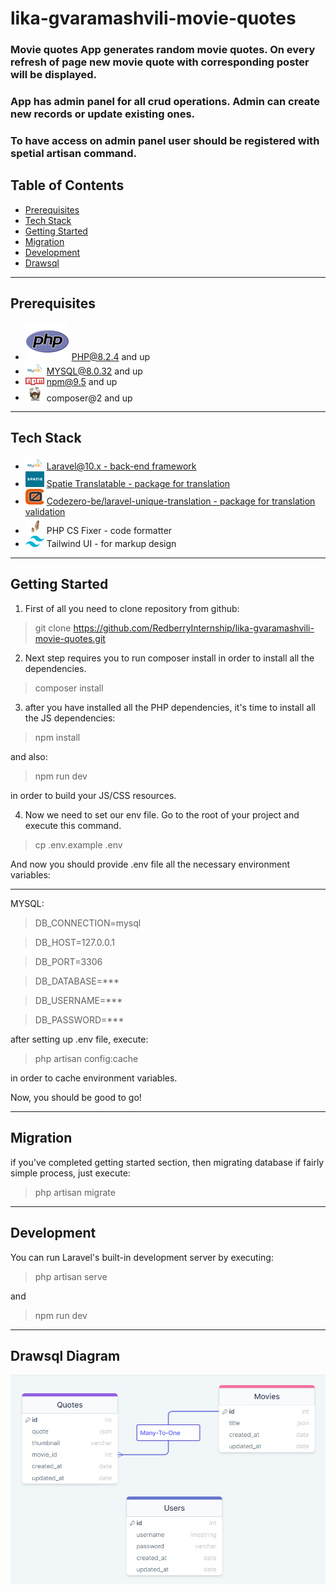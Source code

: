 # lika-gvaramashvili-movie-quotes

### Movie quotes App generates random movie quotes. On every refresh of page new movie quote with corresponding poster will be displayed.

### App has admin panel for all crud operations. Admin can create new records or update existing ones.

### To have access on admin panel user should be registered with spetial artisan command.

## Table of Contents

-   <a href="#prerequisites">Prerequisites</a>
-   <a  href="#tech-stack">Tech Stack</a>
-   <a  href="#getting-started">Getting Started</a>
-   <a  href="#migration">Migration</a>
-   <a  href="#development">Development</a>
-   <a  href="#drawsql-diagram">Drawsql</a>

---

## Prerequisites

-   <img src="readme/assets/php.svg"> PHP@8.2.4 and up
-   <img width="30" src="readme/assets/mysql.png"> MYSQL@8.0.32 and up
-   <img width="30" src="readme/assets/npm.png"> npm@9.5 and up
-   <img width="30" src="readme/assets/composer.png"> composer@2 and up

---

## Tech Stack

-   <img width="30" src="readme/assets/mysql.png">
    <a target="_blank" href="https://laravel.com/docs/10.x/installation">
    Laravel@10.x - back-end framework
    </a>

-   <img width="30" height="25" src="readme/assets/spatie.png">
      <a target="_blank" href="https://github.com/spatie/laravel-translatable">
      Spatie Translatable - package for translation
      </a>

-   <img width="30" height="25" src="readme/assets/codezero-be.png">
    <a target="_blank" href="https://github.com/codezero-be/laravel-unique-translation">
    Codezero-be/laravel-unique-translation - package for translation validation
    </a>

-   <img width="30" src="readme/assets/cs-fixer.png">
    <a target="_blank" htef="https://redberry.gitbook.io/resources/laravel/php-is-linteri">
    PHP CS Fixer - code formatter
    </a>

-   <img width="30" src="readme/assets/tailwind.png">
     <a target="_blank" htef="https://tailwindui.com">
     Tailwind UI - for markup design
     </a>

---

## Getting Started

1. First of all you need to clone repository from github:

> git clone https://github.com/RedberryInternship/lika-gvaramashvili-movie-quotes.git

2. Next step requires you to run composer install in order to install all the dependencies.

> composer install

3. after you have installed all the PHP dependencies, it's time to install all the JS dependencies:

> npm install

and also:

> npm run dev

in order to build your JS/CSS resources.

4. Now we need to set our env file. Go to the root of your project and execute this command.

> cp .env.example .env

And now you should provide .env file all the necessary environment variables:

---

MYSQL:

> DB_CONNECTION=mysql

> DB_HOST=127.0.0.1

> DB_PORT=3306

> DB_DATABASE=\*\*\*

> DB_USERNAME=\*\*\*

> DB_PASSWORD=\*\*\*

after setting up .env file, execute:

> php artisan config:cache

in order to cache environment variables.

Now, you should be good to go!

---

## Migration

if you've completed getting started section, then migrating database if fairly simple process, just execute:

> php artisan migrate

---

## Development

You can run Laravel's built-in development server by executing:

> php artisan serve

and

> npm run dev

---

## Drawsql Diagram

<img width="700" src="readme/assets/drawsql.PNG">
